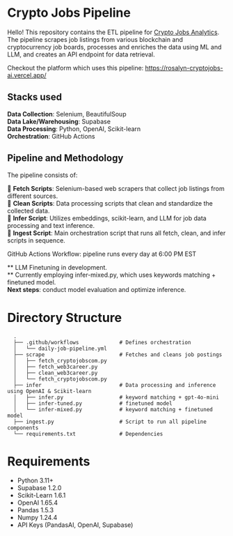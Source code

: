 # Crypto Jobs Pipeline

Hello! This repository contains the ETL pipeline for <a href="https://github.com/ghrjeon/cryptojobs-aichat" target="_blank" rel="noopener noreferrer"> Crypto Jobs Analytics</a>. The pipeline scrapes job listings from various blockchain and cryptocurrency job boards, processes and enriches the data using ML and LLM, and creates an API endpoint for data retrieval.

Checkout the platform which uses this pipeline: https://rosalyn-cryptojobs-ai.vercel.app/

## Stacks used
<b>Data Collection</b>: Selenium, BeautifulSoup <br>
<b>Data Lake/Warehousing</b>: Supabase <br>
<b>Data Processing</b>: Python, OpenAI, Scikit-learn <br>
<b>Orchestration</b>: GitHub Actions <br>

## Pipeline and Methodology

The pipeline consists of:

📌 **Fetch Scripts**: Selenium-based web scrapers that collect job listings from different sources. <br>
📌 **Clean Scripts**: Data processing scripts that clean and standardize the collected data. <br>
📌 **Infer Script**: Utilizes embeddings, scikit-learn, and LLM for job data processing and text inference. <br>
📌 **Ingest Script**: Main orchestration script that runs all fetch, clean, and infer scripts in sequence. <br>
 
GitHub Actions Workflow: pipeline runs every day at 6:00 PM EST 

** LLM Finetuning in development. <br>
** Currently employing infer-mixed.py, which uses keywords matching + finetuned model. <br>
**Next steps**: conduct model evaluation and optimize inference. 

# Directory Structure  
      .
      ├── .github/workflows             # Defines orchestration 
      │   └── daily-job-pipeline.yml
      ├── scrape                        # Fetches and cleans job postings
      │   ├── fetch_cryptojobscom.py    
      │   ├── fetch_web3career.py
      │   ├── clean_web3career.py
      │   └── fetch_cryptojobscom.py  
      ├── infer                         # Data processing and inference using OpenAI & Scikit-learn
      │   ├── infer.py                  # keyword matching + gpt-4o-mini
      │   ├── infer-tuned.py            # finetuned model
      │   └── infer-mixed.py            # keyword matching + finetuned model
      ├── ingest.py                     # Script to run all pipeline components            
      └── requirements.txt              # Dependencies 


# Requirements 
- Python 3.11+
- Supabase 1.2.0
- Scikit-Learn 1.6.1
- OpenAI 1.65.4
- Pandas 1.5.3
- Numpy 1.24.4
- API Keys (PandasAI, OpenAI, Supabase) <br>
  
